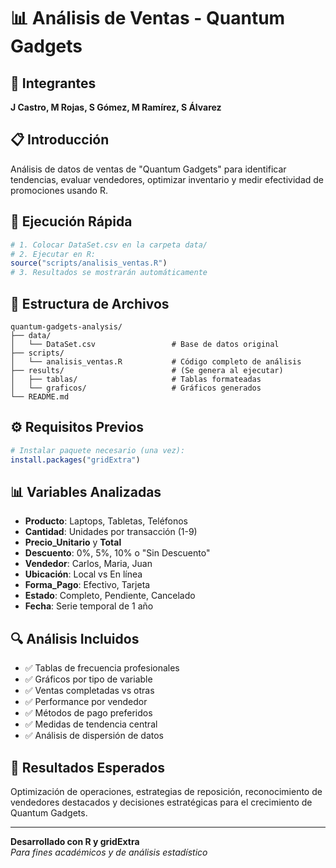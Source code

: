 # 📊 Análisis de Ventas - Quantum Gadgets

## 👥 Integrantes  
**J Castro, M Rojas, S Gómez, M Ramírez, S Álvarez**

## 📋 Introducción  
Análisis de datos de ventas de "Quantum Gadgets" para identificar tendencias, evaluar vendedores, optimizar inventario y medir efectividad de promociones usando R.

## 🚀 Ejecución Rápida

```r
# 1. Colocar DataSet.csv en la carpeta data/
# 2. Ejecutar en R:
source("scripts/analisis_ventas.R")
# 3. Resultados se mostrarán automáticamente
```

## 📁 Estructura de Archivos
```
quantum-gadgets-analysis/
├── data/
│   └── DataSet.csv                 # Base de datos original
├── scripts/
│   └── analisis_ventas.R           # Código completo de análisis
├── results/                        # (Se genera al ejecutar)
│   ├── tablas/                     # Tablas formateadas
│   └── graficos/                   # Gráficos generados
└── README.md
```

## ⚙️ Requisitos Previos
```r
# Instalar paquete necesario (una vez):
install.packages("gridExtra")
```

## 📊 Variables Analizadas
- **Producto**: Laptops, Tabletas, Teléfonos  
- **Cantidad**: Unidades por transacción (1-9)
- **Precio_Unitario** y **Total**
- **Descuento**: 0%, 5%, 10% o "Sin Descuento"
- **Vendedor**: Carlos, Maria, Juan
- **Ubicación**: Local vs En línea
- **Forma_Pago**: Efectivo, Tarjeta
- **Estado**: Completo, Pendiente, Cancelado
- **Fecha**: Serie temporal de 1 año

## 🔍 Análisis Incluidos
- ✅ Tablas de frecuencia profesionales
- ✅ Gráficos por tipo de variable
- ✅ Ventas completadas vs otras
- ✅ Performance por vendedor
- ✅ Métodos de pago preferidos
- ✅ Medidas de tendencia central
- ✅ Análisis de dispersión de datos

## 🎯 Resultados Esperados
Optimización de operaciones, estrategias de reposición, reconocimiento de vendedores destacados y decisiones estratégicas para el crecimiento de Quantum Gadgets.

---

**Desarrollado con R y gridExtra**  
*Para fines académicos y de análisis estadístico*